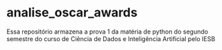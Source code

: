 # analise_oscar_awards
Essa repositório armazena a prova 1 da matéria de python do segundo semestre do curso de Ciência de Dados e Inteligência Artificial pelo IESB
